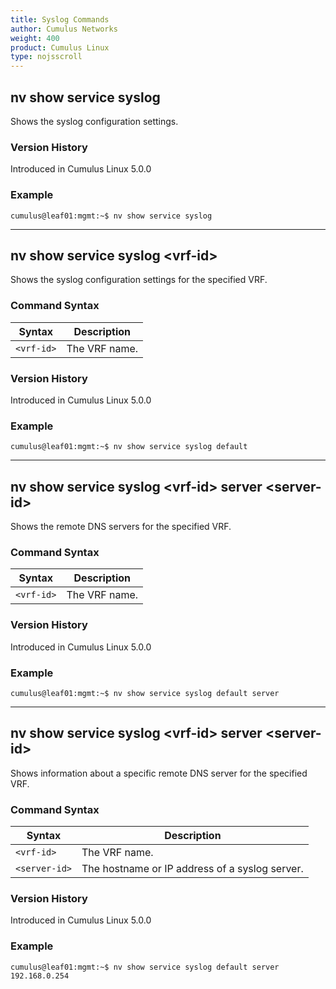 ```yaml
---
title: Syslog Commands
author: Cumulus Networks
weight: 400
product: Cumulus Linux
type: nojsscroll
---
```

## nv show service syslog

Shows the syslog configuration settings.

### Version History

Introduced in Cumulus Linux 5.0.0

### Example

```
cumulus@leaf01:mgmt:~$ nv show service syslog
```

- - -

## nv show service syslog \<vrf-id\>

Shows the syslog configuration settings for the specified VRF.

### Command Syntax

| Syntax |  Description   |
| --------- | -------------- |
| `<vrf-id>` | The VRF name.|

### Version History

Introduced in Cumulus Linux 5.0.0

### Example

```
cumulus@leaf01:mgmt:~$ nv show service syslog default
```

- - -

## nv show service syslog \<vrf-id\> server \<server-id\>

Shows the remote DNS servers for the specified VRF.

### Command Syntax

| Syntax |  Description   |
| --------- | -------------- |
| `<vrf-id>` |  The VRF name. |

### Version History

Introduced in Cumulus Linux 5.0.0

### Example

```
cumulus@leaf01:mgmt:~$ nv show service syslog default server
```

- - -

## nv show service syslog \<vrf-id\> server \<server-id\>

Shows information about a specific remote DNS server for the specified VRF.

### Command Syntax

| Syntax |  Description   |
| --------- | -------------- |
| `<vrf-id>` |  The VRF name. |
| `<server-id>` | The hostname or IP address of a syslog server. |

### Version History

Introduced in Cumulus Linux 5.0.0

### Example

```
cumulus@leaf01:mgmt:~$ nv show service syslog default server 192.168.0.254
```
